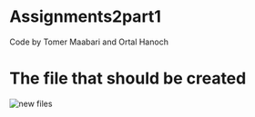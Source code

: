 # Assignments2part1
Code by Tomer Maabari and Ortal Hanoch


# The file that should be created
![new files](https://user-images.githubusercontent.com/44768171/54943865-e6c6da80-4f3a-11e9-9f6c-586e4bf58509.png)
